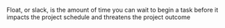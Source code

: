 Float, or slack, is the amount of time you can wait to begin a task before it impacts the project schedule and threatens the project outcome